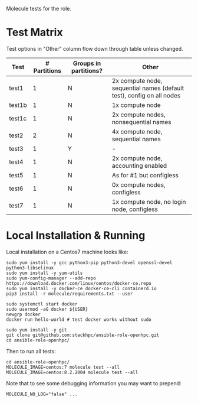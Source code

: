 Molecule tests for the role.

# Test Matrix

Test options in "Other" column flow down through table unless changed.

Test   | # Partitions | Groups in partitions?   | Other
---    | ---          | ---                     | ---
test1  | 1            | N                       | 2x compute node, sequential names (default test), config on all nodes
test1b | 1            | N                       | 1x compute node
test1c | 1            | N                       | 2x compute nodes, nonsequential names
test2  | 2            | N                       | 4x compute node, sequential names
test3  | 1            | Y                       | -
test4  | 1            | N                       | 2x compute node, accounting enabled
test5  | 1            | N                       | As for #1 but configless
test6  | 1            | N                       | 0x compute nodes, configless
test7  | 1            | N                       | 1x compute node, no login node, configless

# Local Installation & Running

Local installation on a Centos7 machine looks like:

    sudo yum install -y gcc python3-pip python3-devel openssl-devel python3-libselinux
    sudo yum install -y yum-utils
    sudo yum-config-manager --add-repo https://download.docker.com/linux/centos/docker-ce.repo
    sudo yum install -y docker-ce docker-ce-cli containerd.io
    pip3 install -r molecule/requirements.txt --user

    sudo systemctl start docker
    sudo usermod -aG docker ${USER}
    newgrp docker
    docker run hello-world # test docker works without sudo

    sudo yum install -y git
    git clone git@github.com:stackhpc/ansible-role-openhpc.git
    cd ansible-role-openhpc/

Then to run all tests:

    cd ansible-role-openhpc/
    MOLECULE_IMAGE=centos:7 molecule test --all
    MOLECULE_IMAGE=centos:8.2.2004 molecule test --all

Note that to see some debugging information you may want to prepend:

    MOLECULE_NO_LOG="false" ...

